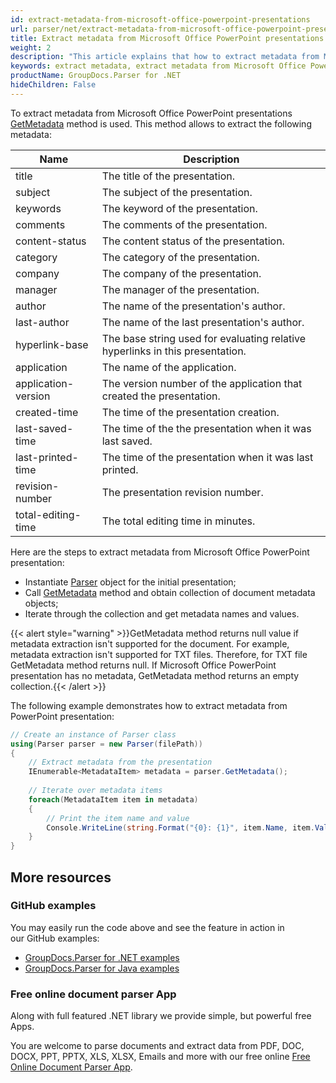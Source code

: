 ```yaml
---
id: extract-metadata-from-microsoft-office-powerpoint-presentations
url: parser/net/extract-metadata-from-microsoft-office-powerpoint-presentations
title: Extract metadata from Microsoft Office PowerPoint presentations
weight: 2
description: "This article explains that how to extract metadata from Microsoft Office PowerPoint(.ppt, .pptx) presentations"
keywords: extract metadata, extract metadata from Microsoft Office PowerPoint,.ppt, .pptx
productName: GroupDocs.Parser for .NET
hideChildren: False
---
```

To extract metadata from Microsoft Office PowerPoint presentations [GetMetadata](https://reference.groupdocs.com/net/parser/groupdocs.parser/parser/methods/getmetadata) method is used. This method allows to extract the following metadata:

| Name | Description |
| --- | --- |
| title | The title of the presentation. |
| subject | The subject of the presentation. |
| keywords | The keyword of the presentation. |
| comments | The comments of the presentation. |
| content-status | The content status of the presentation. |
| category | The category of the presentation. |
| company | The company of the presentation. |
| manager | The manager of the presentation. |
| author | The name of the presentation's author. |
| last-author | The name of the last presentation's author. |
| hyperlink-base | The base string used for evaluating relative hyperlinks in this presentation. |
| application | The name of the application. |
| application-version | The version number of the application that created the presentation. |
| created-time | The time of the presentation creation. |
| last-saved-time | The time of the the presentation when it was last saved. |
| last-printed-time | The time of the presentation when it was last printed. |
| revision-number | The presentation revision number. |
| total-editing-time | The total editing time in minutes. |

Here are the steps to extract metadata from Microsoft Office PowerPoint presentation:

*   Instantiate [Parser](https://reference.groupdocs.com/net/parser/groupdocs.parser/parser) object for the initial presentation;
*   Call [GetMetadata](https://reference.groupdocs.com/net/parser/groupdocs.parser/parser/methods/getmetadata) method and obtain collection of document metadata objects;
*   Iterate through the collection and get metadata names and values.

{{< alert style="warning" >}}GetMetadata method returns null value if metadata extraction isn't supported for the document. For example, metadata extraction isn't supported for TXT files. Therefore, for TXT file GetMetadata method returns null. If Microsoft Office PowerPoint presentation has no metadata, GetMetadata method returns an empty collection.{{< /alert >}}

The following example demonstrates how to extract metadata from PowerPoint presentation:

```csharp
// Create an instance of Parser class
using(Parser parser = new Parser(filePath))
{
    // Extract metadata from the presentation
    IEnumerable<MetadataItem> metadata = parser.GetMetadata();
  
    // Iterate over metadata items
    foreach(MetadataItem item in metadata)
    {
        // Print the item name and value
        Console.WriteLine(string.Format("{0}: {1}", item.Name, item.Value));
    }
}
```

## More resources

### GitHub examples

You may easily run the code above and see the feature in action in our GitHub examples:

*   [GroupDocs.Parser for .NET examples](https://github.com/groupdocs-parser/GroupDocs.Parser-for-.NET)    
*   [GroupDocs.Parser for Java examples](https://github.com/groupdocs-parser/GroupDocs.Parser-for-Java)    

### Free online document parser App

Along with full featured .NET library we provide simple, but powerful free Apps.

You are welcome to parse documents and extract data from PDF, DOC, DOCX, PPT, PPTX, XLS, XLSX, Emails and more with our free online [Free Online Document Parser App](https://products.groupdocs.app/parser).